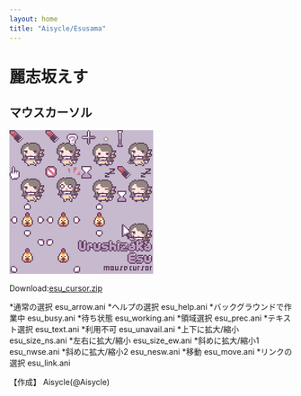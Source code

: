```yaml
---
layout: home
title: "Aisycle/Esusama"
---
```

# 麗志坂えす
## マウスカーソル

![esu_cursor](img/esu/esu_cursor.gif "esu_cursor")

Download:[esu_cursor.zip](files/esu_cursor.zip)

*通常の選択	esu_arrow.ani
*ヘルプの選択	esu_help.ani
*バックグラウンドで作業中	esu_busy.ani
*待ち状態	esu_working.ani
*領域選択	esu_prec.ani
*テキスト選択	esu_text.ani
*利用不可	esu_unavail.ani
*上下に拡大/縮小	esu_size_ns.ani
*左右に拡大/縮小	esu_size_ew.ani
*斜めに拡大/縮小1	esu_nwse.ani
*斜めに拡大/縮小2	esu_nesw.ani
*移動	esu_move.ani
*リンクの選択	esu_link.ani

【作成】
Aisycle(@Aisycle)
